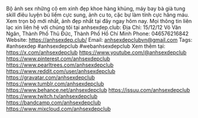 Bộ ảnh sex những cô em xinh đẹp khoe hàng khủng, máy bay bà già tung skill điêu luyện bú liếm cực sung, ảnh cu to, cặc bự làm tính cực hăng máu. Xem trọn bộ mới nhất, ảnh đẹp nhất tại đây ngay hôm nay.
Mọi thông tin liên lạc xin liên hệ với chúng tôi tại anhsexdep.club:
Địa Chỉ: 15/12/12 Võ Văn Ngân, Thành Phố Thủ Đức, Thành Phố Hồ Chí Minh
Phone: 046576216842
Website: https://anhsexdep.club/
Email: anhsexdepclubvn@gmail.com
Tags:  #anhsexdep #anhsexdepclub #webanhsexdepclub
Xem thêm tại:
https://x.com/anhsexdepclub
https://www.youtube.com/@anhsexdepclub
https://www.pinterest.com/anhsexdepclub
https://www.pearltrees.com/anhsexdepclub
https://www.reddit.com/user/anhsexdepclub
https://gravatar.com/anhsexdepclub
https://www.tumblr.com/anhsexdepclub
https://www.behance.net/anhsexdepclub
https://issuu.com/anhsexdepclub
https://www.twitch.tv/anhsexdepclub
https://bandcamp.com/anhsexdepclub
https://www.mixcloud.com/anhsexdepclub
